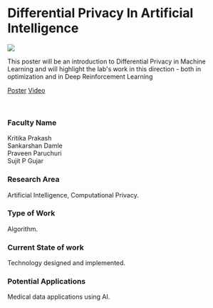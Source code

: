 # Differential Privacy In Artificial Intelligence

![](01.%20Differential%20Privacy%20In%20Artificial%20Intelligence.png)

This poster will be an introduction to Differential Privacy in Machine Learning and will highlight the lab's work in this direction - both in optimization and in Deep Reinforcement Learning

[Poster](01.%20Differential%20Privacy%20In%20Artificial%20Intelligence.pdf)
[Video](https://rndshowcase.iiit.ac.in/tto/TTO_website_data/Videos/158.mp4)

<br>


### Faculty Name

Kritika Prakash<br>
Sankarshan Damle<br>
Praveen Paruchuri<br>
Sujit P Gujar


### Research Area

Artificial Intelligence, Computational Privacy.


### Type of Work

Algorithm.


### Current State of work

Technology designed and implemented.


### Potential Applications

Medical data applications using AI.
